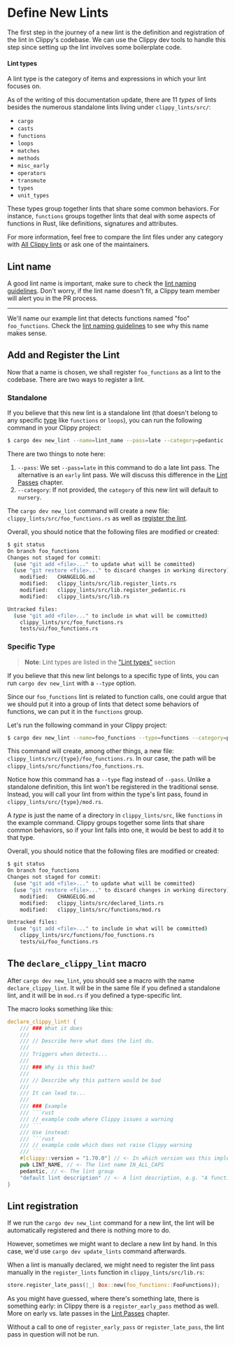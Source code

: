# Define New Lints

The first step in the journey of a new lint is the definition
and registration of the lint in Clippy's codebase.
We can use the Clippy dev tools to handle this step since setting up the
lint involves some boilerplate code.

#### Lint types

A lint type is the category of items and expressions in which your lint focuses on.

As of the writing of this documentation update, there are 11 _types_ of lints
besides the numerous standalone lints living under `clippy_lints/src/`:

- `cargo`
- `casts`
- `functions`
- `loops`
- `matches`
- `methods`
- `misc_early`
- `operators`
- `transmute`
- `types`
- `unit_types`

These types group together lints that share some common behaviors. For instance,
`functions` groups together lints that deal with some aspects of functions in
Rust, like definitions, signatures and attributes.

For more information, feel free to compare the lint files under any category
with [All Clippy lints][all_lints] or ask one of the maintainers.

## Lint name

A good lint name is important, make sure to check the [lint naming
guidelines][lint_naming]. Don't worry, if the lint name doesn't fit, a Clippy
team member will alert you in the PR process.

---

We'll name our example lint that detects functions named "foo" `foo_functions`.
Check the [lint naming guidelines][lint_naming] to see why this name makes
sense.

## Add and Register the Lint

Now that a name is chosen, we shall register `foo_functions` as a lint to the
codebase. There are two ways to register a lint.

### Standalone

If you believe that this new lint is a standalone lint (that doesn't belong to
any specific [type](#lint-types) like `functions` or `loops`), you can run the
following command in your Clippy project:

```sh
$ cargo dev new_lint --name=lint_name --pass=late --category=pedantic
```

There are two things to note here:

1. `--pass`: We set `--pass=late` in this command to do a late lint pass. The
   alternative is an `early` lint pass. We will discuss this difference in the
   [Lint Passes] chapter.
2. `--category`: If not provided, the `category` of this new lint will default
   to `nursery`.

The `cargo dev new_lint` command will create a new file:
`clippy_lints/src/foo_functions.rs` as well as [register the
lint](#lint-registration).

Overall, you should notice that the following files are modified or created:

```sh
$ git status
On branch foo_functions
Changes not staged for commit:
  (use "git add <file>..." to update what will be committed)
  (use "git restore <file>..." to discard changes in working directory)
	modified:   CHANGELOG.md
	modified:   clippy_lints/src/lib.register_lints.rs
	modified:   clippy_lints/src/lib.register_pedantic.rs
	modified:   clippy_lints/src/lib.rs

Untracked files:
  (use "git add <file>..." to include in what will be committed)
	clippy_lints/src/foo_functions.rs
	tests/ui/foo_functions.rs
```


### Specific Type

> **Note**: Lint types are listed in the ["Lint types"](#lint-types) section

If you believe that this new lint belongs to a specific type of lints,
you can run `cargo dev new_lint` with a `--type` option.

Since our `foo_functions` lint is related to function calls, one could
argue that we should put it into a group of lints that detect some behaviors
of functions, we can put it in the `functions` group.

Let's run the following command in your Clippy project:

```sh
$ cargo dev new_lint --name=foo_functions --type=functions --category=pedantic
```

This command will create, among other things, a new file:
`clippy_lints/src/{type}/foo_functions.rs`.
In our case, the path will be `clippy_lints/src/functions/foo_functions.rs`.

Notice how this command has a `--type` flag instead of `--pass`. Unlike a standalone
definition, this lint won't be registered in the traditional sense. Instead, you will
call your lint from within the type's lint pass, found in `clippy_lints/src/{type}/mod.rs`.

A _type_ is just the name of a directory in `clippy_lints/src`, like `functions` in
the example command. Clippy groups together some lints that share common behaviors,
so if your lint falls into one, it would be best to add it to that type.

Overall, you should notice that the following files are modified or created:

```sh
$ git status
On branch foo_functions
Changes not staged for commit:
  (use "git add <file>..." to update what will be committed)
  (use "git restore <file>..." to discard changes in working directory)
	modified:   CHANGELOG.md
	modified:   clippy_lints/src/declared_lints.rs
	modified:   clippy_lints/src/functions/mod.rs

Untracked files:
  (use "git add <file>..." to include in what will be committed)
	clippy_lints/src/functions/foo_functions.rs
	tests/ui/foo_functions.rs
```


## The `declare_clippy_lint` macro

After `cargo dev new_lint`, you should see a macro with the name
`declare_clippy_lint`. It will be in the same file if you defined a standalone
lint, and it will be in `mod.rs` if you defined a type-specific lint.

The macro looks something like this:

```rust
declare_clippy_lint! {
    /// ### What it does
    ///
    /// // Describe here what does the lint do.
    ///
    /// Triggers when detects...
    ///
    /// ### Why is this bad?
    ///
    /// // Describe why this pattern would be bad
    ///
    /// It can lead to...
    ///
    /// ### Example
    /// ```rust
    /// // example code where Clippy issues a warning
    /// ```
    /// Use instead:
    /// ```rust
    /// // example code which does not raise Clippy warning
    /// ```
    #[clippy::version = "1.70.0"] // <- In which version was this implemented, keep it up to date!
    pub LINT_NAME, // <- The lint name IN_ALL_CAPS
    pedantic, // <- The lint group
    "default lint description" // <- A lint description, e.g. "A function has an unit return type."
}
```

## Lint registration

If we run the `cargo dev new_lint` command for a new lint, the lint will be
automatically registered and there is nothing more to do.

However, sometimes we might want to declare a new lint by hand. In this case,
we'd use `cargo dev update_lints` command afterwards.

When a lint is manually declared, we might need to register the lint pass
manually in the `register_lints` function in `clippy_lints/src/lib.rs`:

```rust
store.register_late_pass(|_| Box::new(foo_functions::FooFunctions));
```

As you might have guessed, where there's something late, there is something
early: in Clippy there is a `register_early_pass` method as well. More on early
vs. late passes in the [Lint Passes] chapter.

Without a call to one of `register_early_pass` or `register_late_pass`, the lint
pass in question will not be run.


[all_lints]: https://rust-lang.github.io/rust-clippy/master/
[lint_naming]: https://rust-lang.github.io/rfcs/0344-conventions-galore.html#lints
[Lint Passes]: lint_passes.md
